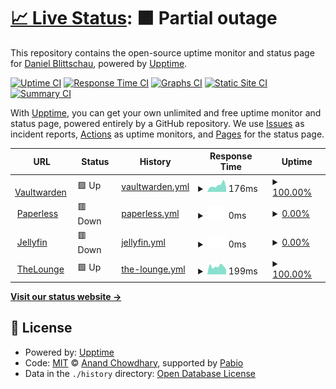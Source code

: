 # [📈 Live Status](https://dblitt.github.io/upptime): <!--live status--> **🟧 Partial outage**

This repository contains the open-source uptime monitor and status page for [Daniel Blittschau](https://dblitt.com), powered by [Upptime](https://github.com/upptime/upptime).

[![Uptime CI](https://github.com/dblitt/upptime/workflows/Uptime%20CI/badge.svg)](https://github.com/dblitt/upptime/actions?query=workflow%3A%22Uptime+CI%22)
[![Response Time CI](https://github.com/dblitt/upptime/workflows/Response%20Time%20CI/badge.svg)](https://github.com/dblitt/upptime/actions?query=workflow%3A%22Response+Time+CI%22)
[![Graphs CI](https://github.com/dblitt/upptime/workflows/Graphs%20CI/badge.svg)](https://github.com/dblitt/upptime/actions?query=workflow%3A%22Graphs+CI%22)
[![Static Site CI](https://github.com/dblitt/upptime/workflows/Static%20Site%20CI/badge.svg)](https://github.com/dblitt/upptime/actions?query=workflow%3A%22Static+Site+CI%22)
[![Summary CI](https://github.com/dblitt/upptime/workflows/Summary%20CI/badge.svg)](https://github.com/dblitt/upptime/actions?query=workflow%3A%22Summary+CI%22)

With [Upptime](https://upptime.js.org), you can get your own unlimited and free uptime monitor and status page, powered entirely by a GitHub repository. We use [Issues](https://github.com/dblitt/upptime/issues) as incident reports, [Actions](https://github.com/dblitt/upptime/actions) as uptime monitors, and [Pages](https://dblitt.github.io/upptime) for the status page.

<!--start: status pages-->
<!-- This summary is generated by Upptime (https://github.com/upptime/upptime) -->
<!-- Do not edit this manually, your changes will be overwritten -->
<!-- prettier-ignore -->
| URL | Status | History | Response Time | Uptime |
| --- | ------ | ------- | ------------- | ------ |
| <img alt="" src="https://icons.duckduckgo.com/ip3/vault.dblitt.com.ico" height="13"> [Vaultwarden](https://vault.dblitt.com) | 🟩 Up | [vaultwarden.yml](https://github.com/dblitt/upptime/commits/HEAD/history/vaultwarden.yml) | <details><summary><img alt="Response time graph" src="./graphs/vaultwarden/response-time-week.png" height="20"> 176ms</summary><br><a href="https://dblitt.github.io/upptime/history/vaultwarden"><img alt="Response time 695" src="https://img.shields.io/endpoint?url=https%3A%2F%2Fraw.githubusercontent.com%2Fdblitt%2Fupptime%2FHEAD%2Fapi%2Fvaultwarden%2Fresponse-time.json"></a><br><a href="https://dblitt.github.io/upptime/history/vaultwarden"><img alt="24-hour response time 94" src="https://img.shields.io/endpoint?url=https%3A%2F%2Fraw.githubusercontent.com%2Fdblitt%2Fupptime%2FHEAD%2Fapi%2Fvaultwarden%2Fresponse-time-day.json"></a><br><a href="https://dblitt.github.io/upptime/history/vaultwarden"><img alt="7-day response time 176" src="https://img.shields.io/endpoint?url=https%3A%2F%2Fraw.githubusercontent.com%2Fdblitt%2Fupptime%2FHEAD%2Fapi%2Fvaultwarden%2Fresponse-time-week.json"></a><br><a href="https://dblitt.github.io/upptime/history/vaultwarden"><img alt="30-day response time 169" src="https://img.shields.io/endpoint?url=https%3A%2F%2Fraw.githubusercontent.com%2Fdblitt%2Fupptime%2FHEAD%2Fapi%2Fvaultwarden%2Fresponse-time-month.json"></a><br><a href="https://dblitt.github.io/upptime/history/vaultwarden"><img alt="1-year response time 695" src="https://img.shields.io/endpoint?url=https%3A%2F%2Fraw.githubusercontent.com%2Fdblitt%2Fupptime%2FHEAD%2Fapi%2Fvaultwarden%2Fresponse-time-year.json"></a></details> | <details><summary><a href="https://dblitt.github.io/upptime/history/vaultwarden">100.00%</a></summary><a href="https://dblitt.github.io/upptime/history/vaultwarden"><img alt="All-time uptime 89.77%" src="https://img.shields.io/endpoint?url=https%3A%2F%2Fraw.githubusercontent.com%2Fdblitt%2Fupptime%2FHEAD%2Fapi%2Fvaultwarden%2Fuptime.json"></a><br><a href="https://dblitt.github.io/upptime/history/vaultwarden"><img alt="24-hour uptime 100.00%" src="https://img.shields.io/endpoint?url=https%3A%2F%2Fraw.githubusercontent.com%2Fdblitt%2Fupptime%2FHEAD%2Fapi%2Fvaultwarden%2Fuptime-day.json"></a><br><a href="https://dblitt.github.io/upptime/history/vaultwarden"><img alt="7-day uptime 100.00%" src="https://img.shields.io/endpoint?url=https%3A%2F%2Fraw.githubusercontent.com%2Fdblitt%2Fupptime%2FHEAD%2Fapi%2Fvaultwarden%2Fuptime-week.json"></a><br><a href="https://dblitt.github.io/upptime/history/vaultwarden"><img alt="30-day uptime 76.68%" src="https://img.shields.io/endpoint?url=https%3A%2F%2Fraw.githubusercontent.com%2Fdblitt%2Fupptime%2FHEAD%2Fapi%2Fvaultwarden%2Fuptime-month.json"></a><br><a href="https://dblitt.github.io/upptime/history/vaultwarden"><img alt="1-year uptime 89.77%" src="https://img.shields.io/endpoint?url=https%3A%2F%2Fraw.githubusercontent.com%2Fdblitt%2Fupptime%2FHEAD%2Fapi%2Fvaultwarden%2Fuptime-year.json"></a></details>
| <img alt="" src="https://icons.duckduckgo.com/ip3/paperless.dblitt.com.ico" height="13"> [Paperless](https://paperless.dblitt.com) | 🟥 Down | [paperless.yml](https://github.com/dblitt/upptime/commits/HEAD/history/paperless.yml) | <details><summary><img alt="Response time graph" src="./graphs/paperless/response-time-week.png" height="20"> 0ms</summary><br><a href="https://dblitt.github.io/upptime/history/paperless"><img alt="Response time 760" src="https://img.shields.io/endpoint?url=https%3A%2F%2Fraw.githubusercontent.com%2Fdblitt%2Fupptime%2FHEAD%2Fapi%2Fpaperless%2Fresponse-time.json"></a><br><a href="https://dblitt.github.io/upptime/history/paperless"><img alt="24-hour response time 0" src="https://img.shields.io/endpoint?url=https%3A%2F%2Fraw.githubusercontent.com%2Fdblitt%2Fupptime%2FHEAD%2Fapi%2Fpaperless%2Fresponse-time-day.json"></a><br><a href="https://dblitt.github.io/upptime/history/paperless"><img alt="7-day response time 0" src="https://img.shields.io/endpoint?url=https%3A%2F%2Fraw.githubusercontent.com%2Fdblitt%2Fupptime%2FHEAD%2Fapi%2Fpaperless%2Fresponse-time-week.json"></a><br><a href="https://dblitt.github.io/upptime/history/paperless"><img alt="30-day response time 0" src="https://img.shields.io/endpoint?url=https%3A%2F%2Fraw.githubusercontent.com%2Fdblitt%2Fupptime%2FHEAD%2Fapi%2Fpaperless%2Fresponse-time-month.json"></a><br><a href="https://dblitt.github.io/upptime/history/paperless"><img alt="1-year response time 760" src="https://img.shields.io/endpoint?url=https%3A%2F%2Fraw.githubusercontent.com%2Fdblitt%2Fupptime%2FHEAD%2Fapi%2Fpaperless%2Fresponse-time-year.json"></a></details> | <details><summary><a href="https://dblitt.github.io/upptime/history/paperless">0.00%</a></summary><a href="https://dblitt.github.io/upptime/history/paperless"><img alt="All-time uptime 79.37%" src="https://img.shields.io/endpoint?url=https%3A%2F%2Fraw.githubusercontent.com%2Fdblitt%2Fupptime%2FHEAD%2Fapi%2Fpaperless%2Fuptime.json"></a><br><a href="https://dblitt.github.io/upptime/history/paperless"><img alt="24-hour uptime 0.00%" src="https://img.shields.io/endpoint?url=https%3A%2F%2Fraw.githubusercontent.com%2Fdblitt%2Fupptime%2FHEAD%2Fapi%2Fpaperless%2Fuptime-day.json"></a><br><a href="https://dblitt.github.io/upptime/history/paperless"><img alt="7-day uptime 0.00%" src="https://img.shields.io/endpoint?url=https%3A%2F%2Fraw.githubusercontent.com%2Fdblitt%2Fupptime%2FHEAD%2Fapi%2Fpaperless%2Fuptime-week.json"></a><br><a href="https://dblitt.github.io/upptime/history/paperless"><img alt="30-day uptime 1.38%" src="https://img.shields.io/endpoint?url=https%3A%2F%2Fraw.githubusercontent.com%2Fdblitt%2Fupptime%2FHEAD%2Fapi%2Fpaperless%2Fuptime-month.json"></a><br><a href="https://dblitt.github.io/upptime/history/paperless"><img alt="1-year uptime 79.37%" src="https://img.shields.io/endpoint?url=https%3A%2F%2Fraw.githubusercontent.com%2Fdblitt%2Fupptime%2FHEAD%2Fapi%2Fpaperless%2Fuptime-year.json"></a></details>
| <img alt="" src="https://icons.duckduckgo.com/ip3/jellyfin.dblitt.com.ico" height="13"> [Jellyfin](https://jellyfin.dblitt.com) | 🟥 Down | [jellyfin.yml](https://github.com/dblitt/upptime/commits/HEAD/history/jellyfin.yml) | <details><summary><img alt="Response time graph" src="./graphs/jellyfin/response-time-week.png" height="20"> 0ms</summary><br><a href="https://dblitt.github.io/upptime/history/jellyfin"><img alt="Response time 575" src="https://img.shields.io/endpoint?url=https%3A%2F%2Fraw.githubusercontent.com%2Fdblitt%2Fupptime%2FHEAD%2Fapi%2Fjellyfin%2Fresponse-time.json"></a><br><a href="https://dblitt.github.io/upptime/history/jellyfin"><img alt="24-hour response time 0" src="https://img.shields.io/endpoint?url=https%3A%2F%2Fraw.githubusercontent.com%2Fdblitt%2Fupptime%2FHEAD%2Fapi%2Fjellyfin%2Fresponse-time-day.json"></a><br><a href="https://dblitt.github.io/upptime/history/jellyfin"><img alt="7-day response time 0" src="https://img.shields.io/endpoint?url=https%3A%2F%2Fraw.githubusercontent.com%2Fdblitt%2Fupptime%2FHEAD%2Fapi%2Fjellyfin%2Fresponse-time-week.json"></a><br><a href="https://dblitt.github.io/upptime/history/jellyfin"><img alt="30-day response time 0" src="https://img.shields.io/endpoint?url=https%3A%2F%2Fraw.githubusercontent.com%2Fdblitt%2Fupptime%2FHEAD%2Fapi%2Fjellyfin%2Fresponse-time-month.json"></a><br><a href="https://dblitt.github.io/upptime/history/jellyfin"><img alt="1-year response time 575" src="https://img.shields.io/endpoint?url=https%3A%2F%2Fraw.githubusercontent.com%2Fdblitt%2Fupptime%2FHEAD%2Fapi%2Fjellyfin%2Fresponse-time-year.json"></a></details> | <details><summary><a href="https://dblitt.github.io/upptime/history/jellyfin">0.00%</a></summary><a href="https://dblitt.github.io/upptime/history/jellyfin"><img alt="All-time uptime 78.70%" src="https://img.shields.io/endpoint?url=https%3A%2F%2Fraw.githubusercontent.com%2Fdblitt%2Fupptime%2FHEAD%2Fapi%2Fjellyfin%2Fuptime.json"></a><br><a href="https://dblitt.github.io/upptime/history/jellyfin"><img alt="24-hour uptime 0.00%" src="https://img.shields.io/endpoint?url=https%3A%2F%2Fraw.githubusercontent.com%2Fdblitt%2Fupptime%2FHEAD%2Fapi%2Fjellyfin%2Fuptime-day.json"></a><br><a href="https://dblitt.github.io/upptime/history/jellyfin"><img alt="7-day uptime 0.00%" src="https://img.shields.io/endpoint?url=https%3A%2F%2Fraw.githubusercontent.com%2Fdblitt%2Fupptime%2FHEAD%2Fapi%2Fjellyfin%2Fuptime-week.json"></a><br><a href="https://dblitt.github.io/upptime/history/jellyfin"><img alt="30-day uptime 1.38%" src="https://img.shields.io/endpoint?url=https%3A%2F%2Fraw.githubusercontent.com%2Fdblitt%2Fupptime%2FHEAD%2Fapi%2Fjellyfin%2Fuptime-month.json"></a><br><a href="https://dblitt.github.io/upptime/history/jellyfin"><img alt="1-year uptime 78.70%" src="https://img.shields.io/endpoint?url=https%3A%2F%2Fraw.githubusercontent.com%2Fdblitt%2Fupptime%2FHEAD%2Fapi%2Fjellyfin%2Fuptime-year.json"></a></details>
| <img alt="" src="https://icons.duckduckgo.com/ip3/lounge.dblitt.com.ico" height="13"> [TheLounge](https://lounge.dblitt.com) | 🟩 Up | [the-lounge.yml](https://github.com/dblitt/upptime/commits/HEAD/history/the-lounge.yml) | <details><summary><img alt="Response time graph" src="./graphs/the-lounge/response-time-week.png" height="20"> 199ms</summary><br><a href="https://dblitt.github.io/upptime/history/the-lounge"><img alt="Response time 487" src="https://img.shields.io/endpoint?url=https%3A%2F%2Fraw.githubusercontent.com%2Fdblitt%2Fupptime%2FHEAD%2Fapi%2Fthe-lounge%2Fresponse-time.json"></a><br><a href="https://dblitt.github.io/upptime/history/the-lounge"><img alt="24-hour response time 165" src="https://img.shields.io/endpoint?url=https%3A%2F%2Fraw.githubusercontent.com%2Fdblitt%2Fupptime%2FHEAD%2Fapi%2Fthe-lounge%2Fresponse-time-day.json"></a><br><a href="https://dblitt.github.io/upptime/history/the-lounge"><img alt="7-day response time 199" src="https://img.shields.io/endpoint?url=https%3A%2F%2Fraw.githubusercontent.com%2Fdblitt%2Fupptime%2FHEAD%2Fapi%2Fthe-lounge%2Fresponse-time-week.json"></a><br><a href="https://dblitt.github.io/upptime/history/the-lounge"><img alt="30-day response time 208" src="https://img.shields.io/endpoint?url=https%3A%2F%2Fraw.githubusercontent.com%2Fdblitt%2Fupptime%2FHEAD%2Fapi%2Fthe-lounge%2Fresponse-time-month.json"></a><br><a href="https://dblitt.github.io/upptime/history/the-lounge"><img alt="1-year response time 487" src="https://img.shields.io/endpoint?url=https%3A%2F%2Fraw.githubusercontent.com%2Fdblitt%2Fupptime%2FHEAD%2Fapi%2Fthe-lounge%2Fresponse-time-year.json"></a></details> | <details><summary><a href="https://dblitt.github.io/upptime/history/the-lounge">100.00%</a></summary><a href="https://dblitt.github.io/upptime/history/the-lounge"><img alt="All-time uptime 99.29%" src="https://img.shields.io/endpoint?url=https%3A%2F%2Fraw.githubusercontent.com%2Fdblitt%2Fupptime%2FHEAD%2Fapi%2Fthe-lounge%2Fuptime.json"></a><br><a href="https://dblitt.github.io/upptime/history/the-lounge"><img alt="24-hour uptime 100.00%" src="https://img.shields.io/endpoint?url=https%3A%2F%2Fraw.githubusercontent.com%2Fdblitt%2Fupptime%2FHEAD%2Fapi%2Fthe-lounge%2Fuptime-day.json"></a><br><a href="https://dblitt.github.io/upptime/history/the-lounge"><img alt="7-day uptime 100.00%" src="https://img.shields.io/endpoint?url=https%3A%2F%2Fraw.githubusercontent.com%2Fdblitt%2Fupptime%2FHEAD%2Fapi%2Fthe-lounge%2Fuptime-week.json"></a><br><a href="https://dblitt.github.io/upptime/history/the-lounge"><img alt="30-day uptime 100.00%" src="https://img.shields.io/endpoint?url=https%3A%2F%2Fraw.githubusercontent.com%2Fdblitt%2Fupptime%2FHEAD%2Fapi%2Fthe-lounge%2Fuptime-month.json"></a><br><a href="https://dblitt.github.io/upptime/history/the-lounge"><img alt="1-year uptime 99.29%" src="https://img.shields.io/endpoint?url=https%3A%2F%2Fraw.githubusercontent.com%2Fdblitt%2Fupptime%2FHEAD%2Fapi%2Fthe-lounge%2Fuptime-year.json"></a></details>

<!--end: status pages-->

[**Visit our status website →**](https://dblitt.github.io/upptime)

## 📄 License

- Powered by: [Upptime](https://github.com/upptime/upptime)
- Code: [MIT](./LICENSE) © [Anand Chowdhary](https://anandchowdhary.com), supported by [Pabio](https://pabio.com)
- Data in the `./history` directory: [Open Database License](https://opendatacommons.org/licenses/odbl/1-0/)
